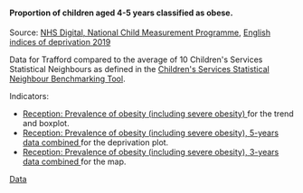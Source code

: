 #### Proportion of children aged 4-5 years classified as obese.

Source: <a href="https://digital.nhs.uk/services/national-child-measurement-programme/" target="_blank">NHS Digital, National Child Measurement Programme</a>, <a href="https://www.gov.uk/government/statistics/english-indices-of-deprivation-2019" target="_blank">English indices of deprivation 2019</a>

Data for Trafford compared to the average of 10 Children's Services Statistical Neighbours as defined in the <a href='https://www.gov.uk/government/publications/local-authority-interactive-tool-lait' target='_blank'>Children's Services Statistical Neighbour Benchmarking Tool</a>.

Indicators:

* <a href="https://fingertips.phe.org.uk/search/90319#page/6/gid" target="_blank"> Reception: Prevalence of obesity (including severe obesity) </a> for the trend and boxplot.
* <a href="https://fingertips.phe.org.uk/search/92026#page/6/gid" target="_blank"> Reception: Prevalence of obesity (including severe obesity), 5-years data combined </a> for the deprivation plot.
* <a href="https://fingertips.phe.org.uk/search/93105#page/6/gid" target="_blank"> Reception: Prevalence of obesity (including severe obesity), 3-years data combined </a> for the map.

<a href="https://www.trafforddatalab.io/trafford_themes/data/children/obese_reception.csv" aria-label="Download the data" class="downloadButton" target="_blank" download>Data <span class="fas fa-download"></span></a>
